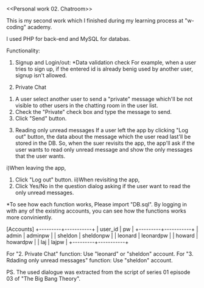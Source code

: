 <<Personal work 02. Chatroom>>

This is my second work which I finished during my learning process at "w-coding" academy.

I used PHP for back-end and MySQL for databas. 

Functionality:

1. Signup and Login/out:
   *Data validation check
   For example, when a user tries to sign up, if the entered id is already benig used by another user, 
   signup isn't allowed.
   
2. Private Chat
  1) A user select another user to send a "private" message which'll be not visible to other users in the chatting room
    in the user list.
  2) Check the "Private" check box and type the message to send. 
  3) Click "Send" button. 
  
3. Reading only unread messages
  If a user left the app by clicking "Log out" button, the data about the message which the user read last'll be stored in the DB.
  So, when the suer revisits the app, the app'll ask if the user wants to read only unread message and show the only messages that the       user wants.
  
  i)When leaving the app,
  1) Click "Log out" button. 
  ii)When revisiting the app,
  1) Click Yes/No in the question dialog asking if the user want to read the only unread messages.
  
 
 *To see how each function works, 
 Please import "DB.sql". By logging in with any of the existing accounts, you can see how the functions works more conviniently. 
 
 [Accounts]
 +---------+-----------+
| user_id | pw        |
+---------+-----------+
| admin   | adminpw   |
| sheldon | sheldonpw |
| leonard | leonardpw |
| howard  | howardpw  |
| laj     | lajpw     |
+---------+-----------+

For "2. Private Chat" function: Use "leonard" or "sheldon" account.
For "3. Rdading only unread messages" function: Use "sheldon" account.




PS. The used dialogue was extracted from the script of series 01 episode 03 of "The Big Bang Theory".

